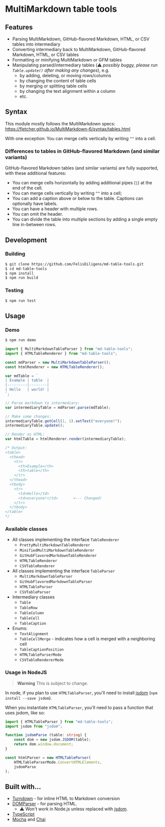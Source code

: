 # MultiMarkdown table tools

<!--
> **Warning** Development has stopped until I can figure out how to make unit tests work in the browser, or how to make DOMParser usable in the browser as well as NodeJS. (Is there really no way?)  
> If you want to, you can use this project as a starting point. It works in Electron and in Node if you install JSDOM.
-->

## Features

- Parsing MultiMarkdown, GitHub-flavored Markdown, HTML, or CSV tables into intermediary
- Converting intermediary back to MultiMarkdown, GitHub-flavored Markdown, HTML, or CSV tables
- Formatting or minifying MultiMarkdown or GFM tables
- Manipulating parsed/intermediary tables (⚠️ *possibly buggy, please run `Table.update()` after making any changes*), e.g.
  - by adding, deleting, or moving rows/columns
  - by changing the content of table cells
  - by merging or splitting table cells
  - by changing the text alignment within a column
  - etc.

## Syntax

This module mostly follows the MultiMarkdown specs: https://fletcher.github.io/MultiMarkdown-6/syntax/tables.html

With one exception: You can merge cells vertically by writing `^^` into a cell.

### Differences to tables in GitHub-flavored Markdown (and similar variants)

GitHub-flavored Markdown tables (and similar variants) are fully supported, with these additional features:

- You can merge cells horizontally by adding additional pipes (`|`) at the end of the cell.
- You can merge cells vertically by writing `^^` into a cell;
- You can add a caption above or below to the table. Captions can optionally have labels.
- You can have a header with multiple rows.
- You can omit the header.
- You can divide the table into multiple sections by adding a single empty line in-between rows.

## Development

### Building

```bash
$ git clone https://github.com/FelisDiligens/md-table-tools.git
$ cd md-table-tools
$ npm install
$ npm run build
```

### Testing

```bash
$ npm run test
```

## Usage

### Demo

```bash
$ npm run demo
```

```typescript
import { MultiMarkdownTableParser } from "md-table-tools";
import { HTMLTableRenderer } from "md-table-tools";

const mdParser = new MultiMarkdownTableParser();
const htmlRenderer = new HTMLTableRenderer();

var mdTable = `
| Example | table  |
|---------|--------|
| Hello   | world! |
`;

// Parse markdown to intermediary:
var intermediaryTable = mdParser.parse(mdTable);

// Make some changes:
intermediaryTable.getCell(1, 1).setText("everyone!");
intermediaryTable.update();

// Render as HTML:
var htmlTable = htmlRenderer.render(intermediaryTable);

/* Output:
<table>
  <thead>
    <tr>
      <th>Example</th>
      <th>table</th>
    </tr>
  </thead>
  <tbody>
    <tr>
      <td>Hello</td>
      <td>everyone!</td>       <--- Changed!
    </tr>
  </tbody>
</table>
*/
```

### Available classes

- All classes implementing the interface `TableRenderer`
  - `PrettyMultiMarkdownTableRenderer`
  - `MinifiedMultiMarkdownTableRenderer`
  - `GitHubFlavoredMarkdownTableRenderer`
  - `HTMLTableRenderer`
  - `CSVTableRenderer`
- All classes implementing the interface `TableParser`
  - `MultiMarkdownTableParser`
  - `GitHubFlavoredMarkdownTableParser`
  - `HTMLTableParser`
  - `CSVTableParser`
- Intermediary classes
  - `Table`
  - `TableRow`
  - `TableColumn`
  - `TableCell`
  - `TableCaption`
- Enums:
  - `TextAlignment`
  - `TableCellMerge` - indicates how a cell is merged with a neighboring cell
  - `TableCaptionPosition`
  - `HTMLTableParserMode`
  - `CSVTableRendererMode`

### Usage in NodeJS

> **Warning** This is subject to change.

In node, if you plan to use `HTMLTableParser`, you'll need to install [jsdom](https://github.com/jsdom/jsdom) (`npm install --save jsdom`).

When you instantiate `HTMLTableParser`, you'll need to pass a function that uses jsdom, like so:

```typescript
import { HTMLTableParser } from "md-table-tools";
import jsdom from "jsdom";

function jsdomParse (table: string) {
    const dom = new jsdom.JSDOM(table);
    return dom.window.document;
}

const htmlParser = new HTMLTableParser(
    HTMLTableParserMode.ConvertHTMLElements,
    jsdomParse
);
```

## Built with...

- [Turndown](https://mixmark-io.github.io/turndown/) - for inline HTML to Markdown conversion
- [DOMParser](https://developer.mozilla.org/en-US/docs/Web/API/DOMParser) - for parsing HTML.
  - ⚠️ Won't work in Node.js unless replaced with [jsdom](https://github.com/jsdom/jsdom).
- [TypeScript](https://www.typescriptlang.org/)
- [Mocha](https://mochajs.org/) and [Chai](https://www.chaijs.com/)
